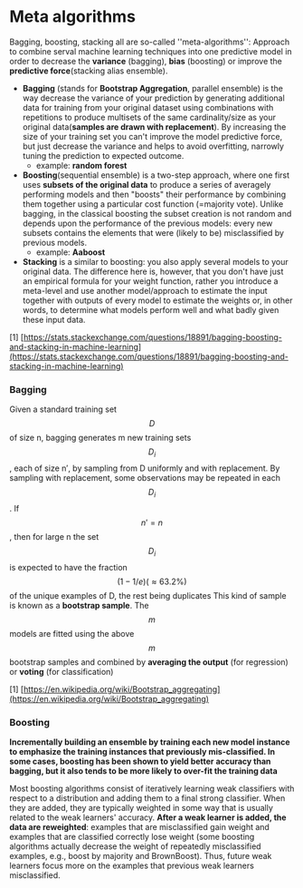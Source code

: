 # Meta algorithms

Bagging, boosting, stacking all are so-called ''meta-algorithms'': Approach to combine serval machine learning techniques into one predictive model in order to decrease the __variance__ (bagging), __bias__ (boosting) or improve the __predictive force__(stacking alias ensemble).


* __Bagging__ (stands for **Bootstrap Aggregation**, parallel ensemble) is the way decrease the variance of your prediction by generating additional data for training from your original dataset using combinations with repetitions to produce multisets of the same cardinality/size as your original data(__samples are drawn with replacement__). By increasing the size of your training set you can't improve the model predictive force, but just decrease the variance and helps to avoid overfitting, narrowly tuning the prediction to expected outcome.
    * example: __random forest__ 
* __Boosting__(sequential ensemble) is a two-step approach, where one first uses __subsets of the original data__ to produce a series of averagely performing models and then "boosts" their performance by combining them together using a particular cost function (=majority vote). Unlike bagging, in the classical boosting the subset creation is not random and depends upon the performance of the previous models: every new subsets contains the elements that were (likely to be) misclassified by previous models.
    * example: __Aaboost__
* __Stacking__ is a similar to boosting: you also apply several models to your original data. The difference here is, however, that you don't have just an empirical formula for your weight function, rather you introduce a meta-level and use another model/approach to estimate the input together with outputs of every model to estimate the weights or, in other words, to determine what models perform well and what badly given these input data.

[1] [https://stats.stackexchange.com/questions/18891/bagging-boosting-and-stacking-in-machine-learning](https://stats.stackexchange.com/questions/18891/bagging-boosting-and-stacking-in-machine-learning)
### Bagging

Given a standard training set $$D$$ of size n, bagging generates m new training sets $$D_{i}$$, each of size n′, by sampling from D uniformly and with replacement. By sampling with replacement, some observations may be repeated in each $$D_{i}$$. If $$n′=n$$, then for large n the set $$D_{i}$$ is expected to have the fraction $$ (1 - 1/e)(≈63.2\% )$$ of the unique examples of D, the rest being duplicates This kind of sample is known as a __bootstrap sample__. The $$m$$ models are fitted using the above $$m$$ bootstrap samples and combined by __averaging the output__ (for regression) or __voting__ (for classification)

[1] [https://en.wikipedia.org/wiki/Bootstrap_aggregating](https://en.wikipedia.org/wiki/Bootstrap_aggregating)
### Boosting

__Incrementally building an ensemble by training each new model instance to emphasize the training instances that previously mis-classified.  In some cases, boosting has been shown to yield better accuracy than bagging, but it also tends to be more likely to over-fit the training data__

Most boosting algorithms consist of iteratively learning weak classifiers with respect to a distribution and adding them to a final strong classifier. When they are added, they are typically weighted in some way that is usually related to the weak learners' accuracy. **After a weak learner is added, the data are reweighted**: examples that are misclassified gain weight and examples that are classified correctly lose weight (some boosting algorithms actually decrease the weight of repeatedly misclassified examples, e.g., boost by majority and BrownBoost). Thus, future weak learners focus more on the examples that previous weak learners misclassified.
  
  
  

